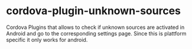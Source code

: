 # cordova-plugin-unknown-sources
Cordova Plugins that allows to check if unknown sources are activated in Android and go to the corresponding settings page.
Since this is plattform specific it only works for android.

